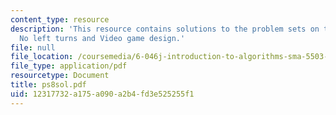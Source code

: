 ```yaml
---
content_type: resource
description: 'This resource contains solutions to the problem sets on the topics:
  No left turns and Video game design.'
file: null
file_location: /coursemedia/6-046j-introduction-to-algorithms-sma-5503-fall-2005/12317732a175a090a2b4fd3e525255f1_ps8sol.pdf
file_type: application/pdf
resourcetype: Document
title: ps8sol.pdf
uid: 12317732-a175-a090-a2b4-fd3e525255f1
---
```


